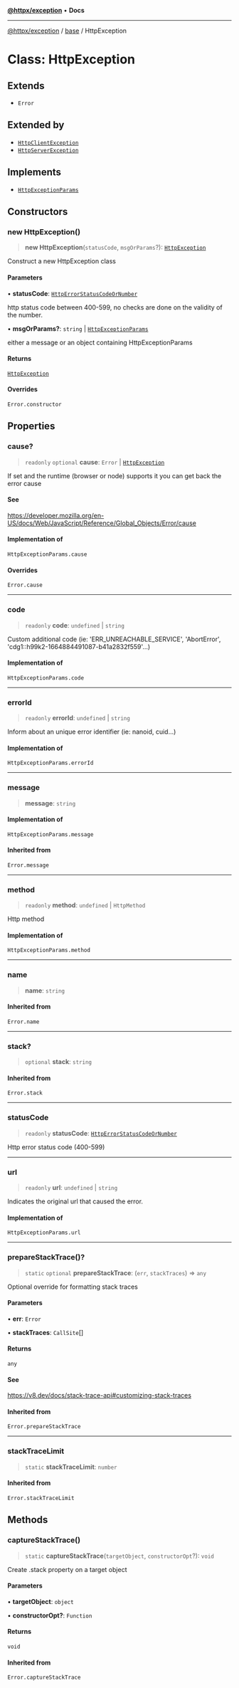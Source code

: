 [**@httpx/exception**](../../README.md) • **Docs**

---

[@httpx/exception](../../README.md) / [base](../README.md) / HttpException

# Class: HttpException

## Extends

- `Error`

## Extended by

- [`HttpClientException`](HttpClientException.md)
- [`HttpServerException`](HttpServerException.md)

## Implements

- [`HttpExceptionParams`](../../types/type-aliases/HttpExceptionParams.md)

## Constructors

### new HttpException()

> **new HttpException**(`statusCode`, `msgOrParams`?): [`HttpException`](HttpException.md)

Construct a new HttpException class

#### Parameters

• **statusCode**: [`HttpErrorStatusCodeOrNumber`](../../types/type-aliases/HttpErrorStatusCodeOrNumber.md)

http status code between 400-599, no checks are done on the validity of the number.

• **msgOrParams?**: `string` \| [`HttpExceptionParams`](../../types/type-aliases/HttpExceptionParams.md)

either a message or an object containing HttpExceptionParams

#### Returns

[`HttpException`](HttpException.md)

#### Overrides

`Error.constructor`

## Properties

### cause?

> `readonly` `optional` **cause**: `Error` \| [`HttpException`](HttpException.md)

If set and the runtime (browser or node) supports it
you can get back the error cause

#### See

https://developer.mozilla.org/en-US/docs/Web/JavaScript/Reference/Global_Objects/Error/cause

#### Implementation of

`HttpExceptionParams.cause`

#### Overrides

`Error.cause`

---

### code

> `readonly` **code**: `undefined` \| `string`

Custom additional code (ie: 'ERR_UNREACHABLE_SERVICE', 'AbortError', 'cdg1::h99k2-1664884491087-b41a2832f559'...)

#### Implementation of

`HttpExceptionParams.code`

---

### errorId

> `readonly` **errorId**: `undefined` \| `string`

Inform about an unique error identifier (ie: nanoid, cuid...)

#### Implementation of

`HttpExceptionParams.errorId`

---

### message

> **message**: `string`

#### Implementation of

`HttpExceptionParams.message`

#### Inherited from

`Error.message`

---

### method

> `readonly` **method**: `undefined` \| `HttpMethod`

Http method

#### Implementation of

`HttpExceptionParams.method`

---

### name

> **name**: `string`

#### Inherited from

`Error.name`

---

### stack?

> `optional` **stack**: `string`

#### Inherited from

`Error.stack`

---

### statusCode

> `readonly` **statusCode**: [`HttpErrorStatusCodeOrNumber`](../../types/type-aliases/HttpErrorStatusCodeOrNumber.md)

Http error status code (400-599)

---

### url

> `readonly` **url**: `undefined` \| `string`

Indicates the original url that caused the error.

#### Implementation of

`HttpExceptionParams.url`

---

### prepareStackTrace()?

> `static` `optional` **prepareStackTrace**: (`err`, `stackTraces`) => `any`

Optional override for formatting stack traces

#### Parameters

• **err**: `Error`

• **stackTraces**: `CallSite`[]

#### Returns

`any`

#### See

https://v8.dev/docs/stack-trace-api#customizing-stack-traces

#### Inherited from

`Error.prepareStackTrace`

---

### stackTraceLimit

> `static` **stackTraceLimit**: `number`

#### Inherited from

`Error.stackTraceLimit`

## Methods

### captureStackTrace()

> `static` **captureStackTrace**(`targetObject`, `constructorOpt`?): `void`

Create .stack property on a target object

#### Parameters

• **targetObject**: `object`

• **constructorOpt?**: `Function`

#### Returns

`void`

#### Inherited from

`Error.captureStackTrace`
